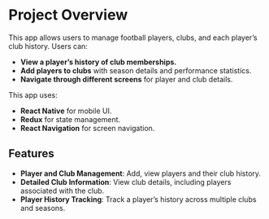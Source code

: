 # Project Overview

This app allows users to manage football players, clubs, and each player’s club history. Users can:

- **View a player’s history of club memberships.**
- **Add players to clubs** with season details and performance statistics.
- **Navigate through different screens** for player and club details.

This app uses:

- **React Native** for mobile UI.
- **Redux** for state management.
- **React Navigation** for screen navigation.

## Features

- **Player and Club Management**: Add, view players and their club history.
- **Detailed Club Information**: View club details, including players associated with the club.
- **Player History Tracking**: Track a player’s history across multiple clubs and seasons.
